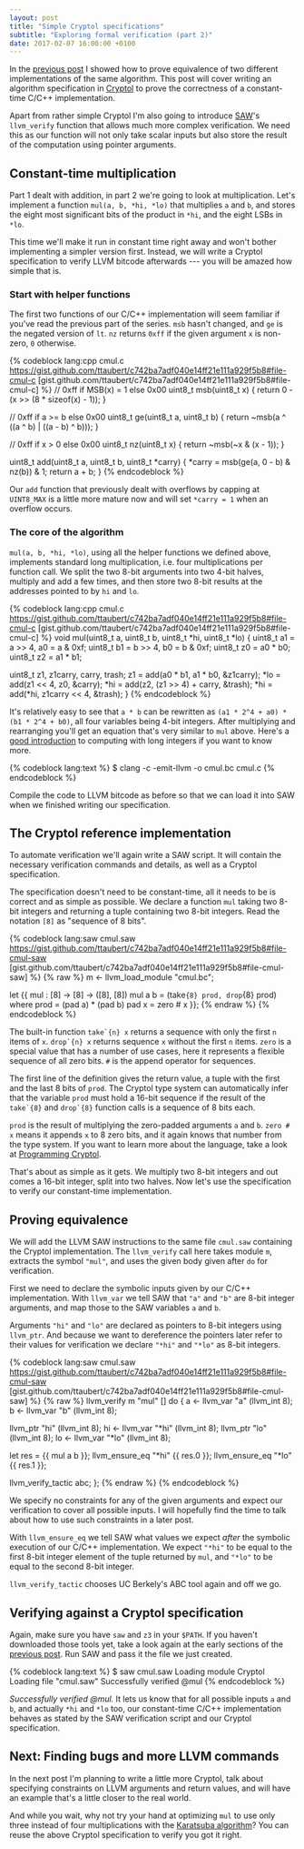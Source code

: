 ```yaml
---
layout: post
title: "Simple Cryptol specifications"
subtitle: "Exploring formal verification (part 2)"
date: 2017-02-07 16:00:00 +0100
---
```


In the [previous post](/blog/2017/01/equivalence-proofs-with-saw/) I showed how to prove equivalence of two different implementations of the same algorithm. This post will cover writing an algorithm specification in [Cryptol](http://cryptol.net/) to prove the correctness of a constant-time C/C++ implementation.

Apart from rather simple Cryptol I'm also going to introduce [SAW](http://saw.galois.com/)'s `llvm_verify` function that allows much more complex verification. We need this as our function will not only take scalar inputs but also store the result of the computation using pointer arguments.

## Constant-time multiplication

Part 1 dealt with addition, in part 2 we're going to look at multiplication. Let's implement a function `mul(a, b, *hi, *lo)` that multiplies `a` and `b`, and stores the eight most significant bits of the product in `*hi`, and the eight LSBs in `*lo`.

This time we'll make it run in constant time right away and won't bother implementing a simpler version first. Instead, we will write a Cryptol specification to verify LLVM bitcode afterwards --- you will be amazed how simple that is.

### Start with helper functions

The first two functions of our C/C++ implementation will seem familiar if you've read the previous part of the series. `msb` hasn't changed, and `ge` is the negated version of `lt`. `nz` returns `0xff` if the given argument `x` is non-zero, `0` otherwise.

{% codeblock lang:cpp cmul.c https://gist.github.com/ttaubert/c742ba7adf040e14ff21e111a929f5b8#file-cmul-c [gist.github.com/ttaubert/c742ba7adf040e14ff21e111a929f5b8#file-cmul-c] %}
// 0xff if MSB(x) = 1 else 0x00
uint8_t msb(uint8_t x) {
  return 0 - (x >> (8 * sizeof(x) - 1));
}

// 0xff if a >= b else 0x00
uint8_t ge(uint8_t a, uint8_t b) {
  return ~msb(a ^ ((a ^ b) | ((a - b) ^ b)));
}

// 0xff if x > 0 else 0x00
uint8_t nz(uint8_t x) {
  return ~msb(~x & (x - 1));
}

uint8_t add(uint8_t a, uint8_t b, uint8_t *carry) {
  *carry = msb(ge(a, 0 - b) & nz(b)) & 1;
  return a + b;
}
{% endcodeblock %}

Our `add` function that previously dealt with overflows by capping at `UINT8_MAX` is a little more mature now and will set `*carry = 1` when an overflow occurs.

### The core of the algorithm

`mul(a, b, *hi, *lo)`, using all the helper functions we defined above, implements standard long multiplication, i.e. four multiplications per function call. We split the two 8-bit arguments into two 4-bit halves, multiply and add a few times, and then store two 8-bit results at the addresses pointed to by `hi` and `lo`.

{% codeblock lang:cpp cmul.c https://gist.github.com/ttaubert/c742ba7adf040e14ff21e111a929f5b8#file-cmul-c [gist.github.com/ttaubert/c742ba7adf040e14ff21e111a929f5b8#file-cmul-c] %}
void mul(uint8_t a, uint8_t b, uint8_t *hi, uint8_t *lo) {
  uint8_t a1 = a >> 4, a0 = a & 0xf;
  uint8_t b1 = b >> 4, b0 = b & 0xf;
  uint8_t z0 = a0 * b0;
  uint8_t z2 = a1 * b1;

  uint8_t z1, z1carry, carry, trash;
  z1 = add(a0 * b1, a1 * b0, &z1carry);
  *lo = add(z1 << 4, z0, &carry);
  *hi = add(z2, (z1 >> 4) + carry, &trash);
  *hi = add(*hi, z1carry << 4, &trash);
}
{% endcodeblock %}

It's relatively easy to see that `a * b` can be rewritten as `(a1 * 2^4 + a0) * (b1 * 2^4 + b0)`, all four variables being 4-bit integers. After multiplying and rearranging you'll get an equation that's very similar to `mul` above. Here's a [good introduction](http://people.mpi-inf.mpg.de/~mehlhorn/ftp/chapter2A-en.pdf) to computing with long integers if you want to know more.

{% codeblock lang:text %}
$ clang -c -emit-llvm -o cmul.bc cmul.c
{% endcodeblock %}

Compile the code to LLVM bitcode as before so that we can load it into SAW when we finished writing our specification.

## The Cryptol reference implementation

To automate verification we'll again write a SAW script. It will contain the necessary verification commands and details, as well as a Cryptol specification.

The specification doesn't need to be constant-time, all it needs to be is correct and as simple as possible. We declare a function `mul` taking two 8-bit integers and returning a tuple containing two 8-bit integers. Read the notation `[8]` as "sequence of 8 bits".

{% codeblock lang:saw cmul.saw https://gist.github.com/ttaubert/c742ba7adf040e14ff21e111a929f5b8#file-cmul-saw [gist.github.com/ttaubert/c742ba7adf040e14ff21e111a929f5b8#file-cmul-saw] %}
{% raw %}
m <- llvm_load_module "cmul.bc";

let {{
  mul : [8] -> [8] -> ([8], [8])
  mul a b = (take`{8} prod, drop`{8} prod)
      where prod = (pad a) * (pad b)
            pad x = zero # x
}};
{% endraw %}
{% endcodeblock %}

The built-in function ``take`{n} x`` returns a sequence with only the first `n` items of `x`. ``drop`{n} x`` returns sequence `x` without the first `n` items. `zero` is a special value that has a number of use cases, here it represents a flexible sequence of all zero bits. `#` is the append operator for sequences.

The first line of the definition gives the return value, a tuple with the first and the last 8 bits of `prod`. The Cryptol type system can automatically infer that the variable `prod` must hold a 16-bit sequence if the result of the ``take`{8}`` and ``drop`{8}`` function calls is a sequence of 8 bits each.

`prod` is the result of multiplying the zero-padded arguments `a` and `b`. `zero # x` means it appends `x` to 8 zero bits, and it again knows that number from the type system. If you want to learn more about the language, take a look at [Programming Cryptol](http://www.cryptol.net/files/ProgrammingCryptol.pdf).

That's about as simple as it gets. We multiply two 8-bit integers and out comes a 16-bit integer, split into two halves. Now let's use the specification to verify our constant-time implementation.

## Proving equivalence

We will add the LLVM SAW instructions to the same file `cmul.saw` containing the Cryptol implementation. The `llvm_verify` call here takes module `m`, extracts the symbol `"mul"`, and uses the given body given after `do` for verification.

First we need to declare the symbolic inputs given by our C/C++ implementation. With `llvm_var` we tell SAW that `"a"` and `"b"` are 8-bit integer arguments, and map those to the SAW variables `a` and `b`.

Arguments `"hi"` and `"lo"` are declared as pointers to 8-bit integers using `llvm_ptr`. And because we want to dereference the pointers later refer to their values for verification we declare `"*hi"` and `"*lo"` as 8-bit integers.

{% codeblock lang:saw cmul.saw https://gist.github.com/ttaubert/c742ba7adf040e14ff21e111a929f5b8#file-cmul-saw [gist.github.com/ttaubert/c742ba7adf040e14ff21e111a929f5b8#file-cmul-saw] %}
{% raw %}
llvm_verify m "mul" [] do {
  a <- llvm_var "a" (llvm_int 8);
  b <- llvm_var "b" (llvm_int 8);

  llvm_ptr "hi" (llvm_int 8);
  hi <- llvm_var "*hi" (llvm_int 8);
  llvm_ptr "lo" (llvm_int 8);
  lo <- llvm_var "*lo" (llvm_int 8);

  let res = {{ mul a b }};
  llvm_ensure_eq "*hi" {{ res.0 }};
  llvm_ensure_eq "*lo" {{ res.1 }};

  llvm_verify_tactic abc;
};
{% endraw %}
{% endcodeblock %}

We specify no constraints for any of the given arguments and expect our verification to cover all possible inputs. I will hopefully find the time to talk about how to use such constraints in a later post.

With `llvm_ensure_eq` we tell SAW what values we expect *after* the symbolic execution of our C/C++ implementation. We expect `"*hi"` to be equal to the first 8-bit integer element of the tuple returned by `mul`, and `"*lo"` to be equal to the second 8-bit integer.

`llvm_verify_tactic` chooses UC Berkely's ABC tool again and off we go.

## Verifying against a Cryptol specification

Again, make sure you have `saw` and `z3` in your `$PATH`. If you haven't downloaded those tools yet, take a look again at the early sections of the [previous post](/blog/2017/01/equivalence-proofs-with-saw/). Run SAW and pass it the file we just created.

{% codeblock lang:text %}
$ saw cmul.saw
Loading module Cryptol
Loading file "cmul.saw"
Successfully verified @mul
{% endcodeblock %}

*Successfully verified @mul.* It lets us know that for all possible inputs `a` and `b`, and actually `*hi` and `*lo` too, our constant-time C/C++ implementation behaves as stated by the SAW verification script and our Cryptol specification.

## Next: Finding bugs and more LLVM commands

In the next post I'm planning to write a little more Cryptol, talk about specifying constraints on LLVM arguments and return values, and will have an example that's a little closer to the real world.

And while you wait, why not try your hand at optimizing `mul` to use only three instead of four multiplications with the [Karatsuba algorithm](https://en.wikipedia.org/wiki/Karatsuba_algorithm)? You can reuse the above Cryptol specification to verify you got it right.
